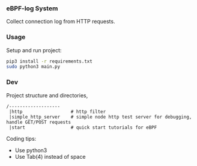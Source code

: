 ### eBPF-log System
Collect connection log from HTTP requests. 

### Usage
Setup and run project:
``` bash
pip3 install -r requirements.txt
sudo python3 main.py
```

### Dev
Project structure and directories, 
```text
/-------------------
 |http                  # http filter
 |simple_http_server    # simple node http test server for debugging, handle GET/POST requests
 |start                 # quick start tutorials for eBPF

```

Coding tips:
- Use python3
- Use Tab(4) instead of space 
